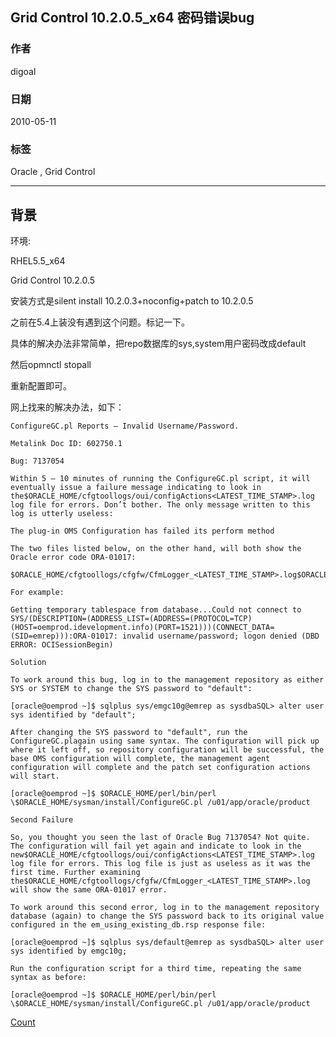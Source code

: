 ## Grid Control 10.2.0.5_x64 密码错误bug  
                                     
### 作者                                     
digoal                                    
                                      
### 日期                                    
2010-05-11                                                                                                                           
                                     
### 标签                                                   
Oracle , Grid Control                        
                                        
----                                       
                                        
## 背景                                   
环境:  
  
RHEL5.5_x64  
  
Grid Control 10.2.0.5  
  
安装方式是silent install 10.2.0.3+noconfig+patch to 10.2.0.5  
  
之前在5.4上装没有遇到这个问题。标记一下。  
  
具体的解决办法非常简单，把repo数据库的sys,system用户密码改成default  
  
然后opmnctl stopall  
  
重新配置即可。  
   
网上找来的解决办法，如下：  
  
```  
ConfigureGC.pl Reports – Invalid Username/Password.  
  
Metalink Doc ID: 602750.1  
  
Bug: 7137054  
  
Within 5 – 10 minutes of running the ConfigureGC.pl script, it will eventually issue a failure message indicating to look in the$ORACLE_HOME/cfgtoollogs/oui/configActions<LATEST_TIME_STAMP>.log log file for errors. Don’t bother. The only message written to this log is utterly useless:  
  
The plug-in OMS Configuration has failed its perform method  
  
The two files listed below, on the other hand, will both show the Oracle error code ORA-01017:  
  
$ORACLE_HOME/cfgtoollogs/cfgfw/CfmLogger_<LATEST_TIME_STAMP>.log$ORACLE_HOME/cfgtoollogs/cfgfw/emca_repos_drop<LATEST_TIME_STAMP>_OUT.log  
  
For example:  
  
Getting temporary tablespace from database...Could not connect to SYS/(DESCRIPTION=(ADDRESS_LIST=(ADDRESS=(PROTOCOL=TCP)(HOST=oemprod.idevelopment.info)(PORT=1521)))(CONNECT_DATA=(SID=emrep))):ORA-01017: invalid username/password; logon denied (DBD ERROR: OCISessionBegin)  
  
Solution  
  
To work around this bug, log in to the management repository as either SYS or SYSTEM to change the SYS password to "default":  
  
[oracle@oemprod ~]$ sqlplus sys/emgc10g@emrep as sysdbaSQL> alter user sys identified by "default";  
  
After changing the SYS password to "default", run the ConfigureGC.plagain using same syntax. The configuration will pick up where it left off, so repository configuration will be successful, the base OMS configuration will complete, the management agent configuration will complete and the patch set configuration actions will start.  
  
[oracle@oemprod ~]$ $ORACLE_HOME/perl/bin/perl \$ORACLE_HOME/sysman/install/ConfigureGC.pl /u01/app/oracle/product  
  
Second Failure  
  
So, you thought you seen the last of Oracle Bug 7137054? Not quite. The configuration will fail yet again and indicate to look in the new$ORACLE_HOME/cfgtoollogs/oui/configActions<LATEST_TIME_STAMP>.log log file for errors. This log file is just as useless as it was the first time. Further examining the$ORACLE_HOME/cfgtoollogs/cfgfw/CfmLogger_<LATEST_TIME_STAMP>.log will show the same ORA-01017 error.  
  
To work around this second error, log in to the management repository database (again) to change the SYS password back to its original value configured in the em_using_existing_db.rsp response file:  
  
[oracle@oemprod ~]$ sqlplus sys/default@emrep as sysdbaSQL> alter user sys identified by emgc10g;  
  
Run the configuration script for a third time, repeating the same syntax as before:  
  
[oracle@oemprod ~]$ $ORACLE_HOME/perl/bin/perl \$ORACLE_HOME/sysman/install/ConfigureGC.pl /u01/app/oracle/product  
```  
  
[Count](http://info.flagcounter.com/h9V1)                                      
                                      
